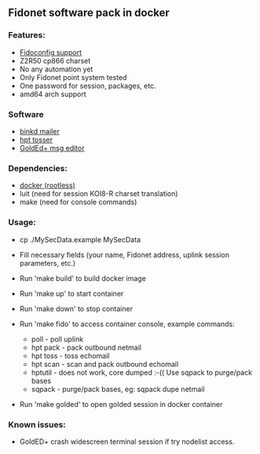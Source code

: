 ## Fidonet software pack in docker
### Features:
- [Fidoconfig support](http://www.textfiles.com/fidonet-on-the-internet/husky/fidoconf.htm)
- Z2R50 cp866 charset
- No any automation yet
- Only Fidonet point system tested
- One password for session, packages, etc.
- amd64 arch support

### Software
- [binkd mailer](https://github.com/pgul/binkd)
- [hpt tosser](https://github.com/huskyproject)
- [GoldEd+ msg editor](https://github.com/golded-plus/golded-plus)

### Dependencies:
- [docker (rootless)](https://docs.docker.com/engine/security/rootless/)
- luit (need for session KOI8-R charset translation)
- make (need for console commands)

### Usage:

- cp ./MySecData.example MySecData
- Fill necessary fields (your name, Fidonet address, uplink session parameters, etc.)
- Run 'make build' to build docker image
- Run 'make up' to start container
- Run 'make down' to stop container

- Run 'make fido' to access container console, example commands:
	- poll - poll uplink
	- hpt pack - pack outbound netmail
	- hpt toss - toss echomail
	- hpt scan - scan and pack outbound echomail
	- hptutil - does not work, core dumped :-(( Use sqpack to purge/pack bases
	- sqpack - purge/pack bases, eg: sqpack dupe netmail
- Run 'make golded' to open golded session in docker container

### Known issues:
- GoldED+ crash widescreen terminal session if try nodelist access.
